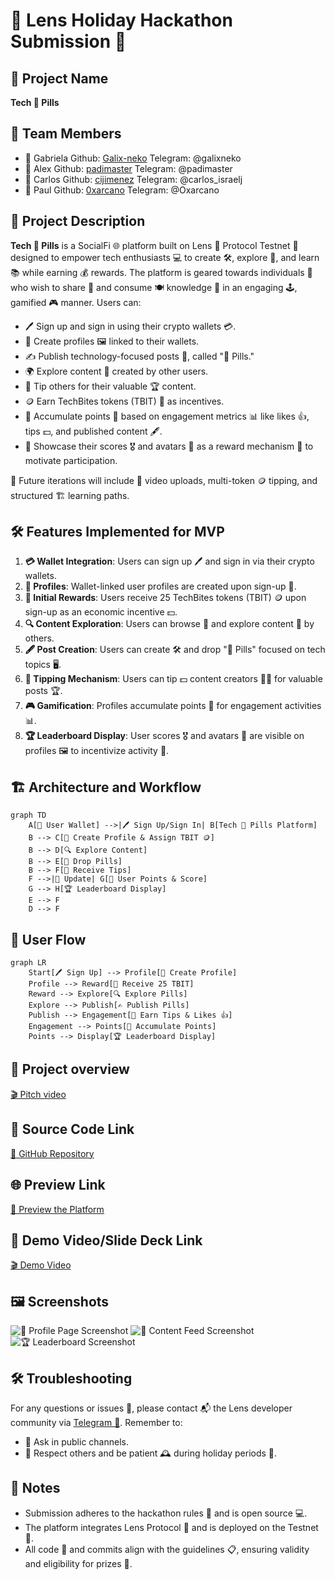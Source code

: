 # 🌟 Lens Holiday Hackathon Submission 🌟

## 📛 Project Name
**Tech 💊 Pills**

## 👥 Team Members
- 👤 Gabriela    Github: [Galix-neko](https://github.com/Galix-neko)   Telegram: @galixneko
- 👤 Alex        Github: [padimaster](https://github.com/padimaster)   Telegram: @padimaster
- 👤 Carlos      Github: [cijimenez](https://github.com/cijimenez)     Telegram: @carlos_israelj
- 👤 Paul        Github: [0xarcano](https://github.com/0xarcano)       Telegram: @Oxarcano

## 📜 Project Description
**Tech 💊 Pills** is a SocialFi 🌐 platform built on Lens 🧬 Protocol Testnet 🧪 designed to empower tech enthusiasts 💻 to create 🛠️, explore 🧭, and learn 📚 while earning 💰 rewards. The platform is geared towards individuals 👥 who wish to share 🔄 and consume 🍽️ knowledge 📖 in an engaging 🕹️, gamified 🎮 manner. Users can:

- 🖊️ Sign up and sign in using their crypto wallets 💳.
- 👤 Create profiles 🖼️ linked to their wallets.
- ✍️ Publish technology-focused posts 📜, called "💊 Pills."
- 🌍 Explore content 🧾 created by other users.
- 💸 Tip others for their valuable 🏆 content.
- 🪙 Earn TechBites tokens (TBIT) 🤑 as incentives.
- 🔢 Accumulate points 🎯 based on engagement metrics 📊 like likes 👍, tips 💵, and published content 🖋️.
- 🏅 Showcase their scores 🎖️ and avatars 👤 as a reward mechanism 🎁 to motivate participation.

🔮 Future iterations will include 🎥 video uploads, multi-token 🪙 tipping, and structured 🏗️ learning paths.

## 🛠️ Features Implemented for MVP
1. **💳 Wallet Integration**: Users can sign up 🖊️ and sign in via their crypto wallets.
2. **👤 Profiles**: Wallet-linked user profiles are created upon sign-up 📝.
3. **🎁 Initial Rewards**: Users receive 25 TechBites tokens (TBIT) 🪙 upon sign-up as an economic incentive 💵.
4. **🔍 Content Exploration**: Users can browse 🧭 and explore content 🧾 by others.
5. **🖋️ Post Creation**: Users can create 🛠️ and drop "💊 Pills" focused on tech topics 🖥️.
6. **💸 Tipping Mechanism**: Users can tip 💵 content creators 🧑‍🎨 for valuable posts 🏆.
7. **🎮 Gamification**: Profiles accumulate points 🎯 for engagement activities 📊.
8. **🏆 Leaderboard Display**: User scores 🎖️ and avatars 👤 are visible on profiles 🖼️ to incentivize activity 🏅.

## 🏗️ Architecture and Workflow
```mermaid
graph TD
    A[👛 User Wallet] -->|🖊️ Sign Up/Sign In| B[Tech 💊 Pills Platform]
    B --> C[👤 Create Profile & Assign TBIT 🪙]
    B --> D[🔍 Explore Content]
    B --> E[💊 Drop Pills]
    B --> F[💸 Receive Tips]
    F -->|🔄 Update| G[🎯 User Points & Score]
    G --> H[🏆 Leaderboard Display]
    E --> F
    D --> F
```

## 🔄 User Flow
```mermaid
graph LR
    Start[🖊️ Sign Up] --> Profile[👤 Create Profile]
    Profile --> Reward[🎁 Receive 25 TBIT]
    Reward --> Explore[🔍 Explore Pills]
    Explore --> Publish[✍️ Publish Pills]
    Publish --> Engagement[💸 Earn Tips & Likes 👍]
    Engagement --> Points[🎯 Accumulate Points]
    Points --> Display[🏆 Leaderboard Display]
```
## 🎥 Project overview
[🎬 Pitch video ](https://1drv.ms/v/s!AulCBAJ0X5uKm-hUmuDxKFgRE24vEg?e=nFBmy0)

## 🔗 Source Code Link
[🔧 GitHub Repository](https://github.com/padimaster/holiday-hackathon)

## 🌐 Preview Link
[🌟 Preview the Platform](https://your-platform-preview-link.com)

## 🎥 Demo Video/Slide Deck Link
[🎬 Demo Video](https://your-demo-video-link.com)

## 🖼️ Screenshots
![👤 Profile Page Screenshot](https://your-image-link.com/profile-page)
![🧾 Content Feed Screenshot](https://your-image-link.com/content-feed)
![🏆 Leaderboard Screenshot](https://your-image-link.com/leaderboard)

## 🛠️ Troubleshooting
For any questions or issues 🛑, please contact 📬 the Lens developer community via [Telegram 💬](https://t.me/LensProtocolCommunity). Remember to:
- 💬 Ask in public channels.
- 🙏 Respect others and be patient 🕰️ during holiday periods 🎄.

## 📝 Notes
- Submission adheres to the hackathon rules 📜 and is open source 💻.
- The platform integrates Lens Protocol 🧬 and is deployed on the Testnet 🧪.
- All code 💾 and commits align with the guidelines 📋, ensuring validity and eligibility for prizes 🏅.
